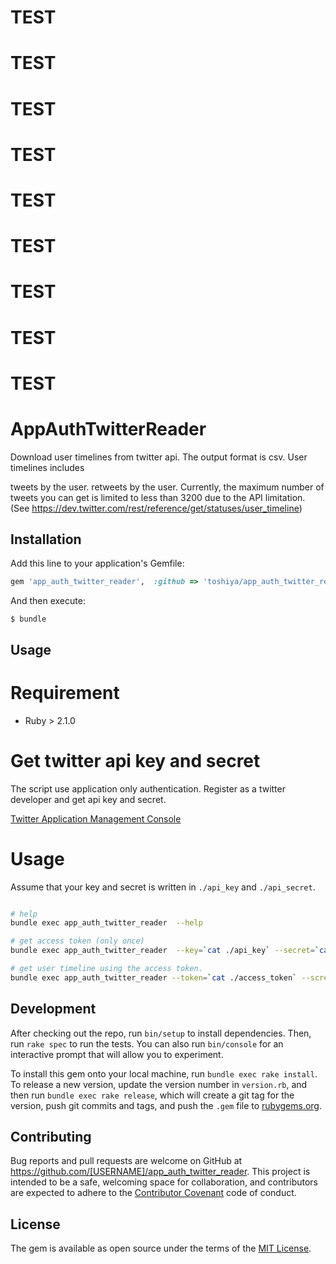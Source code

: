 # TEST
# TEST
# TEST
# TEST
# TEST
# TEST
# TEST
# TEST
# TEST




# AppAuthTwitterReader

Download user timelines from twitter api. The output format is csv. User timelines includes

tweets by the user.
retweets by the user.
Currently, the maximum number of tweets you can get is limited to less than 3200 due to the API limitation. (See https://dev.twitter.com/rest/reference/get/statuses/user_timeline)

## Installation

Add this line to your application's Gemfile:

```ruby
gem 'app_auth_twitter_reader',  :github => 'toshiya/app_auth_twitter_reader'
```

And then execute:

    $ bundle

## Usage

# Requirement

 * Ruby > 2.1.0

# Get twitter api key and secret

The script use application only authentication.
Register as a twitter developer and get api key and secret.

[Twitter Application Management Console](https://apps.twitter.com/)

# Usage

Assume that your key and secret is written in `./api_key` and `./api_secret`.

```bash

# help
bundle exec app_auth_twitter_reader  --help

# get access token (only once)
bundle exec app_auth_twitter_reader  --key=`cat ./api_key` --secret=`cat ./api_secret` > ./access_token

# get user timeline using the access token.
bundle exec app_auth_twitter_reader --token=`cat ./access_token` --screen_name twitter

```

## Development

After checking out the repo, run `bin/setup` to install dependencies. Then, run `rake spec` to run the tests. You can also run `bin/console` for an interactive prompt that will allow you to experiment.

To install this gem onto your local machine, run `bundle exec rake install`. To release a new version, update the version number in `version.rb`, and then run `bundle exec rake release`, which will create a git tag for the version, push git commits and tags, and push the `.gem` file to [rubygems.org](https://rubygems.org).

## Contributing

Bug reports and pull requests are welcome on GitHub at https://github.com/[USERNAME]/app_auth_twitter_reader. This project is intended to be a safe, welcoming space for collaboration, and contributors are expected to adhere to the [Contributor Covenant](http://contributor-covenant.org) code of conduct.


## License

The gem is available as open source under the terms of the [MIT License](http://opensource.org/licenses/MIT).

